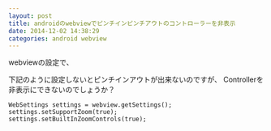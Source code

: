 ```yaml
---
layout: post
title: androidのwebviewでピンチインピンチアウトのコントローラーを非表示
date: 2014-12-02 14:38:29
categories: android webview
---
```

<!-- {% raw %} -->
<p>webviewの設定で、</p>

<p>下記のように設定しないとピンチインアウトが出来ないのですが、
Controllerを非表示にできないのでしょうか？</p>

<pre><code>WebSettings settings = webview.getSettings();
settings.setSupportZoom(true);
settings.setBuiltInZoomControls(true);
</code></pre>
<!-- {% endraw %} -->
